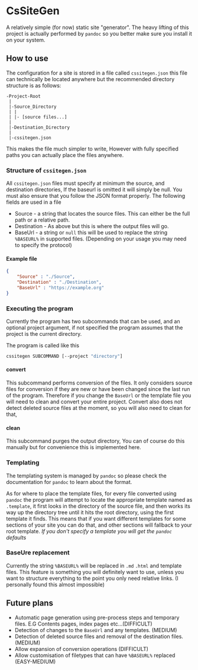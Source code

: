 # CsSiteGen
A relatively simple (for now) static site "generator".
The heavy lifting of this project is actually performed by `pandoc` so you
better make sure you install it on your system.

## How to use
The configuration for a site is stored in a file called `cssitegen.json`
this file can technically be located anywhere but the recommended directory
structure is as follows:
```
-Project-Root
 |
 |-Source_Directory
 | |
 | |- [source files...]
 |
 |-Destination_Directory
 |
 |-cssitegen.json
```
This makes the file much simpler to write, However with fully specified
paths you can actually place the files anywhere.

### Structure of `cssitegen.json`
All `cssitegen.json` files must specify at minimum the source, and
destination directories, If the baseurl is omitted it will simply be null.
You must also ensure that you follow the JSON format properly.
The following fields are used in a file
- Source - a string that locates the source files. This can either be the
full path or a relative path.
- Destination - As above but this is where the output files will go.
- BaseUrl - a string or `null` this will be used to replace the string
`%BASEURL%` in supported files. (Depending on your usage you may need to
specify the protocol)

#### Example file
```json
{
    "Source" : "./Source",
    "Destination" : "./Destination",
    "BaseUrl" : "https://example.org"
}
```

### Executing the program
Currently the program has two subcommands that can be used, and an optional
project argument, if not specified the program assumes that the project is
the current directory.

The program is called like this
```sh
cssitegen SUBCOMMAND [--project "directory"]
```
#### convert
This subcommand performs conversion of the files.
It only considers source files for conversion if they are new or have been
changed since the last run of the program.
Therefore if you change the `BaseUrl` or the template file you will need to
clean and convert your entire project.
Convert also does not detect deleted source files at the moment, so you
will also need to clean for that,

#### clean
This subcommand purges the output directory, You can of course do this
manually but for convenience this is implemented here.

### Templating
The templating system is managed by `pandoc` so please check the
documentation for `pandoc` to learn about the format.

As for where to place the template files,
for every file converted using `pandoc` the program will attempt to locate
the appropriate template named as `.template`, it first looks in the
directory of the source file, and then works its way up the directory tree
until it hits the root directory, using the first template it finds.
This means that if you want different templates for some sections of your
site you can do that, and other sections will fallback to your root
template.
_If you don't specify a template you will get the `pandoc` defaults_

### BaseUre replacement
Currently the string `%BASEURL%` will be replaced in `.md` `.html` and
template files. This feature is something you will definitely want to use,
unless you want to structure everything to the point you only need relative
links. (I personally found this almost impossible)

## Future plans
- Automatic page generation using pre-process steps and temporary files.
E.G Contents pages, index pages etc...(DIFFICULT)
- Detection of changes to the `BaseUrl` and any templates. (MEDIUM)
- Detection of deleted source files and removal of the destination
files.(MEDIUM)
- Allow expansion of conversion operations (DIFFICULT)
- Allow customisation of filetypes that can have `%BASEURL%` replaced
(EASY-MEDIUM)
